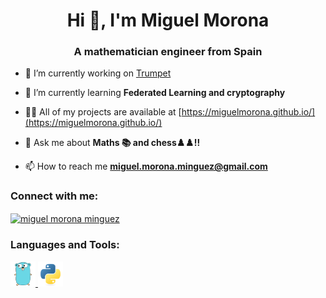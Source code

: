 <h1 align="center">Hi 👋, I'm Miguel Morona</h1>
<h3 align="center">A mathematician engineer from Spain</h3>

- 🔭 I’m currently working on [Trumpet](https://trumpetproject.eu/)

- 🌱 I’m currently learning **Federated Learning and cryptography**

- 👨‍💻 All of my projects are available at [https://miguelmorona.github.io/](https://miguelmorona.github.io/)

- 💬 Ask me about **Maths 📚 and chess♟️♟️!!**

- 📫 How to reach me **miguel.morona.minguez@gmail.com**

<h3 align="left">Connect with me:</h3>
<p align="left">
<a href="https://linkedin.com/in/miguel-morona-mínguez-740418233/" target="blank"><img align="center" src="https://raw.githubusercontent.com/rahuldkjain/github-profile-readme-generator/master/src/images/icons/Social/linked-in-alt.svg" alt="miguel morona minguez" height="30" width="40" /></a>
</p>

<h3 align="left">Languages and Tools:</h3>
<p align="left"> <a href="https://golang.org" target="_blank" rel="noreferrer"> <img src="https://raw.githubusercontent.com/devicons/devicon/master/icons/go/go-original.svg" alt="go" width="40" height="40"/> </a> <a href="https://www.python.org" target="_blank" rel="noreferrer"> <img src="https://raw.githubusercontent.com/devicons/devicon/master/icons/python/python-original.svg" alt="python" width="40" height="40"/> </a> </p>
